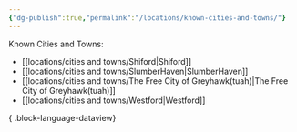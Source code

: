 ```yaml
---
{"dg-publish":true,"permalink":"/locations/known-cities-and-towns/"}
---
```


Known Cities and Towns:
- [[locations/cities and towns/Shiford\|Shiford]]
- [[locations/cities and towns/SlumberHaven\|SlumberHaven]]
- [[locations/cities and towns/The Free City of Greyhawk(tuah)\|The Free City of Greyhawk(tuah)]]
- [[locations/cities and towns/Westford\|Westford]]

{ .block-language-dataview}